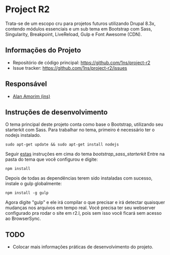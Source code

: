 # Project R2

Trata-se de um escopo cru para projetos futuros utilizando Drupal 8.3x, contendo módulos essenciais e um sub tema em Bootstrap com Sass, Singularity, Breakpoint, LiveReload, Gulp e Font Awesome (CDN).


## Informações do Projeto

- Repositório de código principal: https://github.com/1ns/project-r2
- Issue tracker: https://github.com/1ns/project-r2/issues


## Responsável
- [Alan Amorim (ins)](mailto:alan.amorim@live.com)


## Instruções de desenvolvimento

O tema principal deste projeto conta como base o Bootstrap, utilizando seu starterkit com Sass.
Para trabalhar no tema, primeiro é necessário ter o nodejs instalado.

```sudo apt-get update && sudo apt-get install nodejs```

Seguir [estas](https://drupal-bootstrap.org/api/bootstrap/starterkits%21sass%21README.md/group/sub_theming_sass/8) instruções em cima do tema *bootstrap_sass_starterkit*
Entre na pasta do tema que você configurou e digite:

```npm install```

Depois de todas as dependências terem sido instaladas com sucesso, instale o gulp globalmente:

```npm install -g gulp```

Agora digite "gulp" e ele irá compilar o que precisar e irá detectar quaisquer mudanças nos arquivos em tempo real.
Você precisa ter seu webserver configurado pra rodar o site em r2.l, pois sem isso você ficará sem acesso ao BrowserSync.


## TODO
- Colocar mais informações práticas de desenvolvimento do projeto.
